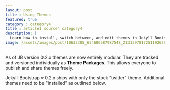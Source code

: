 ```yaml
---
layout: post
title : Using Themes
featured: true
category : category4
title : article1 source4 category4
description: |
  Learn how to install, switch between, and edit themes in Jekyll Bootstrap.
image: /assets/images/post/10633305_654606587987548_2131397817251192628_o.jpg
---
```



As of JB version 0.2.x themes are now entirely modular. They are tracked and versioned individually as **Theme Packages**.
This allows everyone to publish and share themes freely.

Jekyll-Bootstrap v 0.2.x ships with only the stock "twitter" theme.
Additional themes need to be "installed" as outlined below.
